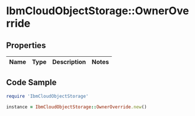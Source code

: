 # IbmCloudObjectStorage::OwnerOverride

## Properties

Name | Type | Description | Notes
------------ | ------------- | ------------- | -------------

## Code Sample

```ruby
require 'IbmCloudObjectStorage'

instance = IbmCloudObjectStorage::OwnerOverride.new()
```


